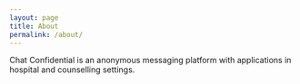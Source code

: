 ```yaml
---
layout: page
title: About
permalink: /about/
---
```


Chat Confidential is an anonymous messaging platform with applications in hospital and counselling settings.

  
